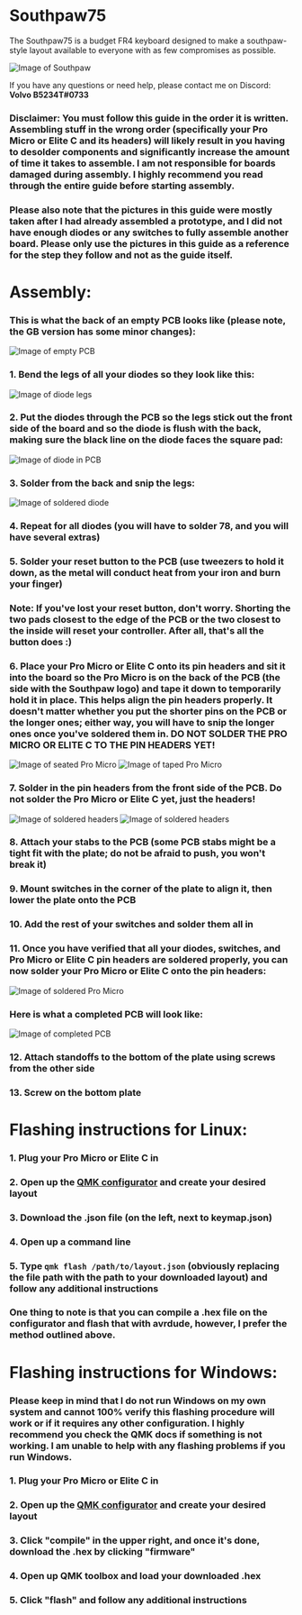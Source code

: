 # Southpaw75

The Southpaw75 is a budget FR4 keyboard designed to make a southpaw-style layout available to everyone with as few compromises as possible.

![Image of Southpaw](Pictures/southpaw75.jpg)

If you have any questions or need help, please contact me on Discord: **Volvo B5234T#0733**

### Disclaimer: You must follow this guide in the order it is written. Assembling stuff in the wrong order (specifically your Pro Micro or Elite C and its headers) will likely result in you having to desolder components and significantly increase the amount of time it takes to assemble. I am not responsible for boards damaged during assembly. I highly recommend you read through the entire guide before starting assembly.

### Please also note that the pictures in this guide were mostly taken after I had already assembled a prototype, and I did not have enough diodes or any switches to fully assemble another board. Please only use the pictures in this guide as a reference for the step they follow and not as the guide itself.

# Assembly:
### This is what the back of an empty PCB looks like (please note, the GB version has some minor changes):
![Image of empty PCB](Pictures/IMG_20200803_122501.jpg)
### 1. Bend the legs of all your diodes so they look like this:
![Image of diode legs](Pictures/IMG_20200803_122756.jpg)
### 2. Put the diodes through the PCB so the legs stick out the front side of the board and so the diode is flush with the back, making sure the black line on the diode faces the square pad:
![Image of diode in PCB](Pictures/IMG_20200803_122934.jpg)
### 3. Solder from the back and snip the legs:
![Image of soldered diode](Pictures/IMG_20200803_123253.jpg)
### 4. Repeat for all diodes (you will have to solder 78, and you will have several extras)
### 5. Solder your reset button to the PCB (use tweezers to hold it down, as the metal will conduct heat from your iron and burn your finger)
### Note: If you've lost your reset button, don't worry. Shorting the two pads closest to the edge of the PCB or the two closest to the inside will reset your controller. After all, that's all the button does :)
### 6. Place your Pro Micro or Elite C onto its pin headers and sit it into the board so the Pro Micro is on the back of the PCB (the side with the Southpaw logo) and tape it down to temporarily hold it in place. This helps align the pin headers properly. It doesn't matter whether you put the shorter pins on the PCB or the longer ones; either way, you will have to snip the longer ones once you've soldered them in. **DO NOT SOLDER THE PRO MICRO OR ELITE C TO THE PIN HEADERS YET!**
![Image of seated Pro Micro](Pictures/IMG_20200803_123609.jpg)
![Image of taped Pro Micro](Pictures/IMG_20200803_123709.jpg)
### 7. Solder in the pin headers from the front side of the PCB. **Do not solder the Pro Micro or Elite C yet, just the headers!**
![Image of soldered headers](Pictures/IMG_20200803_124049.jpg)
![Image of soldered headers](Pictures/IMG_20200803_124118.jpg)
### 8. Attach your stabs to the PCB (some PCB stabs might be a tight fit with the plate; do not be afraid to push, you won't break it)
### 9. Mount switches in the corner of the plate to align it, then lower the plate onto the PCB
### 10. Add the rest of your switches and solder them all in
### 11. Once you have verified that all your diodes, switches, and Pro Micro or Elite C pin headers are soldered properly, you can now solder your Pro Micro or Elite C onto the pin headers:
![Image of soldered Pro Micro](Pictures/IMG_20200803_125247.jpg)
### Here is what a completed PCB will look like:
![Image of completed PCB](Pictures/IMG_20200803_125309.jpg)
### 12. Attach standoffs to the bottom of the plate using screws from the other side
### 13. Screw on the bottom plate
# Flashing instructions for Linux:
### 1. Plug your Pro Micro or Elite C in
### 2. Open up the [QMK configurator](https://config.qmk.fm/#/southpaw75/LAYOUT) and create your desired layout
### 3. Download the .json file (on the left, next to keymap.json)
### 4. Open up a command line
### 5. Type ```qmk flash /path/to/layout.json``` (obviously replacing the file path with the path to your downloaded layout) and follow any additional instructions
### One thing to note is that you can compile a .hex file on the configurator and flash that with avrdude, however, I prefer the method outlined above.
# Flashing instructions for Windows:
### Please keep in mind that I do not run Windows on my own system and cannot 100% verify this flashing procedure will work or if it requires any other configuration. I highly recommend you check the QMK docs if something is not working. I am unable to help with any flashing problems if you run Windows.
### 1. Plug your Pro Micro or Elite C in
### 2. Open up the [QMK configurator](https://config.qmk.fm/#/southpaw75/LAYOUT) and create your desired layout
### 3. Click "compile" in the upper right, and once it's done, download the .hex by clicking "firmware"
### 4. Open up QMK toolbox and load your downloaded .hex
### 5. Click "flash" and follow any additional instructions
